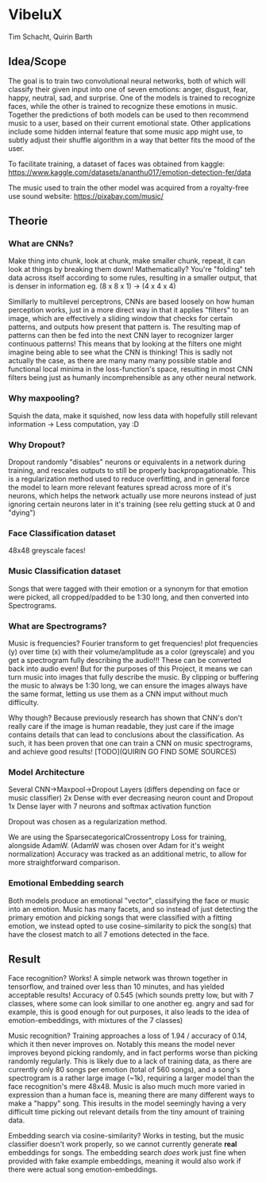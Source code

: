 # VibeluX
Tim Schacht, Quirin Barth

## Idea/Scope

The goal is to train two convolutional neural networks, both of which will classify their given input into one of seven emotions: 
anger, disgust, fear, happy, neutral, sad, and surprise.
One of the models is trained to recognize faces, while the other is trained to recognize these emotions in music. Together the predictions of both models can be used to then recommend music to a user, based on their current emotional state. Other applications include some hidden internal feature that some music app might use, to subtly adjust their shuffle algorithm in a way that better fits the mood of the user.

To facilitate training, a dataset of faces was obtained from kaggle: https://www.kaggle.com/datasets/ananthu017/emotion-detection-fer/data

The music used to train the other model was acquired from a royalty-free use sound website: https://pixabay.com/music/


## Theorie

### What are CNNs?
Make thing into chunk, look at chunk, make smaller chunk, repeat, it can look at things by breaking them down!
Mathematically? You're "folding" teh data across itself according to some rules, resulting in a smaller output, that is denser in information eg. (8 x 8 x 1) -> (4 x 4 x 4)

Simillarly to multilevel perceptrons, CNNs are based loosely on how human perception works, just in a more direct way in that it applies "filters" to an image, which are effectively a sliding window that checks for certain patterns, and outputs how present that pattern is. The resulting map of patterns can then be fed into the next CNN layer to recognizer larger continuous patterns! This means that by looking at the filters one might imagine being able to see what the CNN is thinking! This is sadly not actually the case, as there are many many many possible stable and functional local minima in the loss-function's space, resulting in most CNN filters being just as humanly incomprehensible as any other neural network.

### Why maxpooling?
Squish the data, make it squished, now less data with hopefully still relevant information -> Less computation, yay :D

### Why Dropout?
Dropout randomly "disables" neurons or equivalents in a network during training, and rescales outputs to still be properly backpropagationable. This is a regularization method used to reduce overfitting, and in general force the model to learn more relevant features spread across more of it's neurons, which helps the network actually use more neurons instead of just ignoring certain neurons later in it's training (see relu getting stuck at 0 and "dying")

### Face Classification dataset
48x48 greyscale faces!

### Music Classification dataset
Songs that were tagged with their emotion or a synonym for that emotion were picked, all cropped/padded to be 1:30 long, and then converted into Spectrograms.

### What are Spectrograms?
Music is frequencies? Fourier transform to get frequencies! plot frequencies (y) over time (x) with their volume/amplitude as a color (greyscale) and you get a spectrogram fully describing the audio!!! These can be converted back into audio even! But for the purposes of this Project, it means we can turn music into images that fully describe the music. By clipping or buffering the music to always be 1:30 long, we can ensure the images always have the same format, letting us use them as a CNN imput without much difficulty.

Why though? Because previously research has shown that CNN's don't really care if the image is human readable, they just care if the image contains details that can lead to conclusions about the classification. As such, it has been proven that one can train a CNN on music spectrograms, and achieve good results! [TODO](QUIRIN GO FIND SOME SOURCES)

### Model Architecture
Several CNN->Maxpool->Dropout Layers (differs depending on face or music classifier)
2x Dense with ever decreasing neuron count and Dropout
1x Dense layer with 7 neurons and softmax activation function

Dropout was chosen as a regularization method.

We are using the SparsecategoricalCrossentropy Loss for training, alongside AdamW. (AdamW was chosen over Adam for it's weight normalization)
Accuracy was tracked as an additional metric, to allow for more straightforward comparison.

### Emotional Embedding search
Both models produce an emotional "vector", classifying the face or music into an emotion. Music has many facets, and so instead of just detecting the primary emotion and picking songs that were classified with a fitting emotion, we instead opted to use cosine-similarity to pick the song(s) that have the closest match to all 7 emotions detected in the face.

## Result
Face recognition? Works! A simple network was thrown together in tensorflow, and trained over less than 10 minutes, and has yielded acceptable results! Accuracy of 0.545 (which sounds pretty low, but with 7 classes, where some can look simillar to one another eg. angry and sad for example, this is good enough for out purposes, it also leads to the idea of emotion-embeddings, with mixtures of the 7 classes)

Music recognition? Training approaches a loss of 1.94 / accuracy of 0.14, which it then never improves on. Notably this means the model never improves beyond picking randomly, and in fact performs worse than picking randomly regularly. This is likely due to a lack of training data, as there are currently only 80 songs per emotion (total of 560 songs), and a song's spectrogram is a rather large image (~1k), requiring a larger model than the face recognition's mere 48x48. Music is also much much more varied in expression than a human face is, meaning there are many different ways to make a "happy" song. This iresults in the model seemingly having a very difficult time picking out relevant details from the tiny amount of training data.

Embedding search via cosine-similarity? Works in testing, but the music classifier doesn't work properly, so we cannot currently generate **real** embeddings for songs.
The embedding search *does* work just fine when provided with fake example embeddings, meaning it would also work if there were actual song emotion-embeddings.

